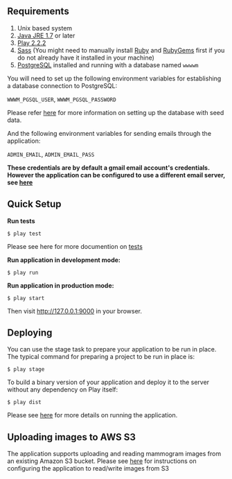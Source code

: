 ## Requirements

1. Unix based system
2. [Java JRE 1.7](http://www.oracle.com/technetwork/java/javase/downloads/index.html?ssSourceSiteId=otnjp) or later
3. [Play 2.2.2](http://www.playframework.com/download)
4. [Sass](http://sass-lang.com/install) (You might need to manually install [Ruby](https://www.ruby-lang.org/en/installation/) and [RubyGems](https://rubygems.org/pages/download) first if you do not already have it installed in your machine)
5. [PostgreSQL](http://www.postgresql.org/download/) installed and running with a database named ```wwwwm```

You will need to set up the following environment variables for establishing a database connection to PostgreSQL:

``WWWM_PGSQL_USER``,
``WWWM_PGSQL_PASSWORD``

Please refer [here](https://github.com/feeeermendoza/we-work-with-mammograms/wiki/Initializing-DB) for more information on setting up the database with seed data.

And the following environment variables for sending emails through the application:

``ADMIN_EMAIL``,
``ADMIN_EMAIL_PASS``

**These credentials are by default a gmail email account's credentials. However the application can be configured to use a different email server, see [here](https://github.com/feeeermendoza/we-work-with-mammograms/wiki/Emails)**

## Quick Setup

**Run tests**

`$ play test`

Please see here for more documention on [tests](https://github.com/feeeermendoza/we-work-with-mammograms/wiki/Testing#testing)

**Run application in development mode:**

`$ play run`

**Run application in production mode:**

`$ play start`

Then visit http://127.0.0.1:9000 in your browser.

## Deploying

You can use the stage task to prepare your application to be run in place.
 The typical command for preparing a project to be run in place is:

`$ play stage`

To build a binary version of your application and deploy it to the server without any dependency on Play itself:

`$ play dist`

Please see [here](http://www.playframework.com/documentation/2.2.x/Production) for more details on running the application.

## Uploading images to AWS S3

The application supports uploading and reading mammogram images from an existing Amazon S3 bucket. Please see [here](https://github.com/feeeermendoza/we-work-with-mammograms/wiki/Amazon-S3) for instructions on configuring the application to read/write images from S3
